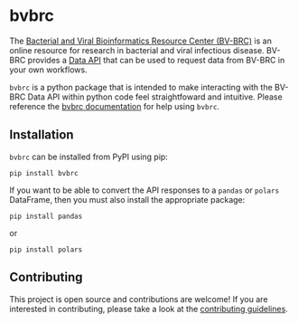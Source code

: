 # bvbrc

The [Bacterial and Viral Bioinformatics Resource Center (BV-BRC)](https://bv-brc.org)
is an online resource for research in bacterial and viral infectious disease.
BV-BRC provides a [Data API](https://bv-brc.org/api) that can be used to request
data from BV-BRC in your own workflows.

`bvbrc` is a python package that is intended to make interacting with the BV-BRC
Data API within python code feel straightfoward and intuitive. Please reference
the [bvbrc documentation]() for help using `bvbrc`.

## Installation

`bvbrc` can be installed from PyPI using pip:

```shell
pip install bvbrc
```

If you want to be able to convert the API responses to a `pandas` or `polars`
DataFrame, then you must also install the appropriate package:

```shell
pip install pandas
```

or

```shell
pip install polars
```

## Contributing

This project is open source and contributions are welcome! If you are interested
in contributing, please take a look at the [contributing guidelines][contributing].

[contributing]: https://github.com/abates20/bvbrc/blob/main/.github/CONTRIBUTING.md
